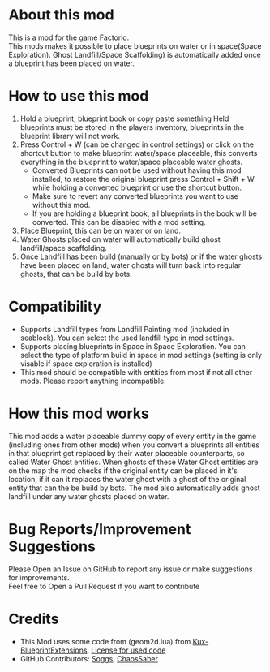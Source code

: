 About this mod
============

This is a mod for the game Factorio.     
This mods makes it possible to place blueprints on water or in space(Space Exploration). Ghost Landfill/Space Scaffolding) is automatically added once a blueprint has been placed on water.
     
How to use this mod
================
1. Hold a blueprint, blueprint book or copy paste something
    Held blueprints must be stored in the players inventory, blueprints in the blueprint library will not work.
2. Press Control + W (can be changed in control settings) or click on the shortcut button to make blueprint water/space placeable, this converts everything in the blueprint to water/space placeable water ghosts.
    *    Converted Blueprints can not be used without having this mod installed, to restore the original blueprint press Control + Shift + W while holding a converted blueprint or use the shortcut button.
    *    Make sure to revert any converted blueprints you want to use without this mod.
    *    If you are holding a blueprint book, all blueprints in the book will be converted. This can be disabled with a mod setting.
3. Place Blueprint, this can be on water or on land.
4. Water Ghosts placed on water will automatically build ghost landfill/space scaffolding.
5. Once Landfill has been build (manually or by bots)  or if the water ghosts have been placed on land, water ghosts will turn back into regular ghosts, that can be build by bots.
       
Compatibility 
=========
 *   Supports Landfill types from Landfill Painting mod (included in seablock). You can select the used landfill type in mod settings.
*    Supports placing blueprints in Space in Space Exploration. You can select the type of platform build in space in mod settings (setting is only visable if space exploration is installed)
*    This mod should be compatible with entities from most if not all other mods.  Please report anything incompatible.

How this mod works
================
This mod adds a water placeable dummy copy of every entity in the game (including ones from other mods) when you convert a blueprints all entities in that blueprint get replaced by their water placeable counterparts, so called Water Ghost entities. When ghosts of these Water Ghost entities are on the map the mod checks if the original entity can be placed in it's location, if it can it replaces the water ghost with a ghost of the original entity that can the be build by bots. The mod also automatically adds ghost landfill under any water ghosts placed on water.
     
Bug Reports/Improvement Suggestions
===============================
Please Open an Issue on GitHub to report any issue or make suggestions for improvements.   
Feel free to Open a Pull Request if you want to contribute
     
Credits
======
 *   This Mod uses some code from (geom2d.lua) from [Kux-BlueprintExtensions](https://mods.factorio.com/mod/Kux-BlueprintExtensions). [License for used code](https://github.com/KeinNiemand/Factorio-GhostOnWater/blob/master/lib/Geom2D_LICENCE.txt)
*    GitHub Contributors: [Soggs](https://github.com/Soggs), [ChaosSaber](https://github.com/ChaosSaber)
